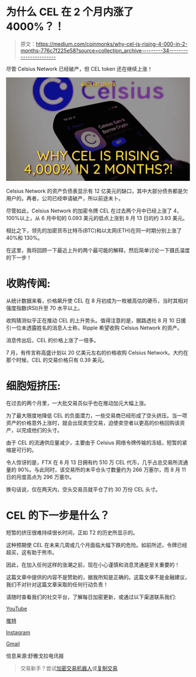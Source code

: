 # 为什么 CEL 在 2 个月内涨了 4000%？！

> 原文：<https://medium.com/coinmonks/why-cel-is-rising-4-000-in-2-months-776c7f225e58?source=collection_archive---------34----------------------->

尽管 Celsius Network 已经破产，但 CEL token 还在继续上涨！

![](img/3d3f09055268e772c8133e9ba9117a4e.png)

Celsius Network 的资产负债表显示有 12 亿美元的缺口，其中大部分债务都是欠用户的。再者，公司已经申请破产，所以前途未卜。

尽管如此，Celsius Network 的加密令牌 CEL 在过去两个月中已经上涨了 4，100%以上，从 6 月中旬的 0.093 美元的低点上涨到 8 月 13 日的约 3.93 美元。

相比之下，领先的加密货币比特币(BTC)和以太网(ETH)在同一时期分别上涨了 40%和 130%。

在这里，我将回顾一下最近上升的两个最可能的解释，然后简单讨论一下摄氏温度的下一步！

# 收购传闻:

从统计数据来看，价格飙升使 CEL 在 8 月初成为一枚被高估的硬币，当时其相对强度指数(RSI)升至 70 水平以上。

收购猜测似乎正在推动 CEL 的上升势头。值得注意的是，据路透社 8 月 10 日援引一位未透露姓名的消息人士称，Ripple 希望收购 Celsius Network 的资产。

消息传出后，CEL 的价格上涨了一倍多。

7 月，有传言称高盛计划以 20 亿美元左右的价格收购 Celsius Network。大约在那个时候，CEL 的交易价格只有 0.39 美元。

# 细胞短挤压:

在过去的两个月里，一大批交易员似乎也在推动加元大幅上涨。

为了最大限度地降低 CEL 的负面潜力，一些交易商已经形成了空头挤压。当一项资产的价格意外上涨时，就会出现卖空交易，迫使卖空者以更高的价格回购该资产，以完成他们的头寸。

由于 CEL 的流通供应量减少，主要由于 Celsius 网络令牌传输的冻结，短暂的紧缩是可行的。

令人惊讶的是，FTX 在 8 月 13 日拥有约 510 万 CEL 代币，几乎占总交易所流通量的 90%。与此同时，该交易所的未平仓头寸数量约为 266 万塞尔，而 8 月 11 日的月度高点为 296 万塞尔。

换句话说，仅在两天内，空头交易员就平仓了约 30 万份 CEL 头寸。

# CEL 的下一步是什么？

短暂的挤压很难持续很长时间，正如 T2 的历史所显示的。

这种预期使 CEL 在未来几周或几个月面临大幅下跌的危险。如前所述，令牌已经超买，这有助于熊市。

因此，在加入任何这样的涨潮之前，现在小心谨慎和消息灵通是至关重要的！

这篇文章中提供的内容不是赞助的，据我所知是正确的。这篇文章不是金融建议，我们不对针对这篇文章采取的任何行动负责！

请随时查看我们的社交平台，了解每日加密更新，或通过以下渠道联系我们:

[YouTube](https://www.youtube.com/channel/UCjfinzatswbVaRd89zn5kJQ/featured)

[推特](https://twitter.com/whitehatcrypto)

[Instagram](https://instagram.com/white.hatcrypto?igshid=YmMyMTA2M2Y=)

[Gmail](http://cryptowhitehat@gmail.com/)

信息来源:舒雅戈拉电讯报

> 交易新手？尝试[加密交易机器人](/coinmonks/crypto-trading-bot-c2ffce8acb2a)或[复制交易](/coinmonks/top-10-crypto-copy-trading-platforms-for-beginners-d0c37c7d698c)
